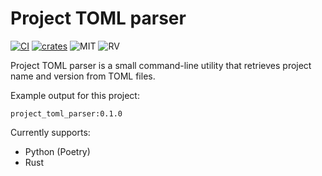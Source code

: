 

<h1 align="center">
  
  # Project TOML parser
  [![CI][ci0]][ci1] [![crates][cr0]][cr1] ![MIT][l0] ![RV][rv0] 
 
</h1>

[ci0]: https://github.com/StephanMalan/project_toml_parser/workflows/CI/badge.svg
[ci1]: https://github.com/StephanMalan/project_toml_parser/actions
[cr0]: https://img.shields.io/badge/dynamic/json?color=success&label=crates.io&prefix=v&query=versions%5B0%5D.num&url=https%3A%2F%2Fcrates.io%2Fapi%2Fv1%2Fcrates%2Fproject_toml_parser%2Fversions
[cr1]: https://crates.io/crates/project_toml_parser
[l0]: https://img.shields.io/badge/license-MIT-blue.svg
[rv0]: https://img.shields.io/badge/rustc-1.71%2B-lightgrey.svg

Project TOML parser is a small command-line utility that retrieves project name and version from TOML files.

Example output for this project:
```
project_toml_parser:0.1.0
```

Currently supports:
- Python (Poetry)
- Rust
